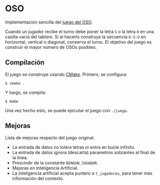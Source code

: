 # OSO

Implementación sencilla del [juego del OSO](https://es.wikipedia.org/wiki/Oso_%28juego%29).

Cuando un jugador recibe el turno debe poner la letra `S` o la letra `O` en una casilla vacía del tablero. Si al hacerlo construye la secuencia `O-S-O` en horizontal, vertical o diagonal, conserva el turno. El objetivo del juego es construir el mayor número de OSOs posibles.

## Compilación

El juego se construye usando [CMake](http://cmake.org). Primero, se configura:

    $ cmake .

Y luego, se compila:

    $ make

Una vez hecho esto, se puede ejecutar el juego con `./juego`.

## Mejoras

Lista de mejoras respecto del juego original:

 - La entrada de datos no tolera letras ni entra en bucle infinito.
 - La entrada de datos ignora (descarta) parametros sobrantes al final de la línea.
 - Prescindir de la constante `NINGUN_JUGADOR`.
 - Mejoras en Inteligencia Artificial.
 - La inteligencia artificial acepta puntero a `t_jugadores`, para tener más información del contexto.

